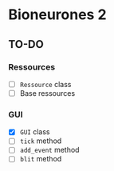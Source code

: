 # Bioneurones 2

## TO-DO

### Ressources

- [ ] `Ressource` class
- [ ] Base ressources

### GUI

- [x] `GUI` class
- [ ] `tick` method
- [ ] `add_event` method
- [ ] `blit` method
